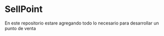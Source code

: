 # SellPoint
En este repositorio estare agregando todo lo necesario para desarrollar un punto de venta
